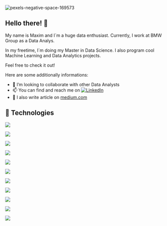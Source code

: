 ![pexels-negative-space-169573](https://user-images.githubusercontent.com/76586244/204130312-37faf66f-3921-441a-bc7c-ccf24c804396.jpg)


## Hello there! 👋

My name is Maxim and I´m a huge data enthusiast. Currently, I work at BMW Group as a Data Analys. 

In my freetime, I´m doing my Master in Data Science. I also program cool Machine Learning and Data Analytics projects.

Feel free to check it out!


Here are some additionally informations: 

- 🤝 I’m looking to collaborate with other Data Analysts 
- 📫 You can find and reach me on [![LinkedIn][2.2]][2]
- 📰 I also write article on [medium.com]
<!-- Icons -->
[2.2]: https://raw.githubusercontent.com/MartinHeinz/MartinHeinz/master/linkedin-3-16.png (LinkedIn icon without padding)


<!-- Links to your social media accounts -->

[2]: https://de.linkedin.com/in/maxim-kiesel-904184152
[medium.com]: https://medium.com/@kiesel_maxim





## 🔧 Technologies
![](https://img.shields.io/badge/CODE-PYTHON-informational?style=flat&logo=data:https://user-images.githubusercontent.com/76586244/204130992-ad97a4da-6cbf-491f-9775-2106e19f8ee5.svg;base64,<BASE64_DATA>)

![](https://img.shields.io/badge/CODE-SQL-informational?style=flat&logo=data:image/svg%2bxml;base64,<BASE64_DATA>)

![](https://img.shields.io/badge/SHELL-BASH-informational?style=flat&logo=data:image/svg%2bxml;base64,<BASE64_DATA>)

![](https://img.shields.io/badge/DATA_MANIPULATION-PANDAS-informational?style=flat&logo=data:image/svg%2bxml;base64,<BASE64_DATA>)

![](https://img.shields.io/badge/MACHINE_LEARNING-SCIKIT_LEARN-informational?style=flat&logo=data:image/svg%2bxml;base64,<BASE64_DATA>)

![](https://img.shields.io/badge/DATA_VISUALIZATION-MATPLOTLIB-informational?style=flat&logo=data:image/svg%2bxml;base64,<BASE64_DATA>)

![](https://img.shields.io/badge/DATA_VISUALIZATION-SEABORN-informational?style=flat&logo=data:image/svg%2bxml;base64,<BASE64_DATA>)

![](https://img.shields.io/badge/EDITOR-PYCHARM-informational?style=flat&logo=data:image/svg%2bxml;base64,<BASE64_DATA>)

![](https://img.shields.io/badge/NLP-NLTK-informational?style=flat&logo=data:image/svg%2bxml;base64,<BASE64_DATA>)

![](https://img.shields.io/badge/DEEPLEARNING-TENSORFLOW-informational?style=flat&logo=data:image/svg%2bxml;base64,<BASE64_DATA>)

![](https://img.shields.io/badge/DATA_MANIPULATION-NUMPY-informational?style=flat&logo=data:image/svg%2bxml;base64,<BASE64_DATA>)
